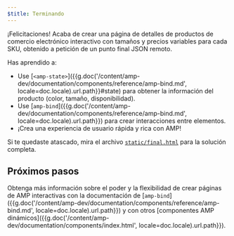 ```yaml
---
$title: Terminando
---
```


¡Felicitaciones! Acaba de crear una página de detalles de productos de comercio electrónico interactivo con tamaños y precios variables para cada SKU, obtenido a petición de un punto final JSON remoto.

Has aprendido a:

- Use [`<amp-state>`]({{g.doc('/content/amp-dev/documentation/components/reference/amp-bind.md', locale=doc.locale).url.path}}#state) para obtener la información del producto (color, tamaño, disponibilidad).
- Use [`amp-bind`]({{g.doc('/content/amp-dev/documentation/components/reference/amp-bind.md', locale=doc.locale).url.path}}) para crear interacciones entre elementos.
- ¡Crea una experiencia de usuario rápida y rica con AMP!

Si te quedaste atascado, mira el archivo [`static/final.html`](https://github.com/googlecodelabs/advanced-interactivity-in-amp/blob/master/static/final.html) para la solución completa.

## Próximos pasos

Obtenga más información sobre el poder y la flexibilidad de crear páginas de AMP interactivas con la documentación de [`amp-bind`]({{g.doc('/content/amp-dev/documentation/components/reference/amp-bind.md', locale=doc.locale).url.path}}) y con otros [componentes AMP dinámicos]({{g.doc('/content/amp-dev/documentation/components/index.html', locale=doc.locale).url.path}}).
